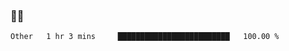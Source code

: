 ### 👨‍💻

<!--START_SECTION:waka-->

```txt
Other   1 hr 3 mins     █████████████████████████   100.00 %
```

<!--END_SECTION:waka-->
